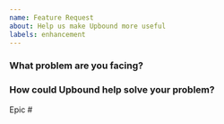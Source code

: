 ```yaml
---
name: Feature Request
about: Help us make Upbound more useful
labels: enhancement
---
```

<!--
Thank you for helping to improve Upbound! We use issues for bug reports and
feature requests. Please be sure to search for open issues before raising a new
one.
-->

### What problem are you facing?
<!--
Please tell us a little about your use case - it's okay if it's hypothetical!
Leading with this context helps frame the feature request so we can ensure we
implement it sensibly.
--->

### How could Upbound help solve your problem?
<!--
Let us know how you think Upbound could help with your use case. 

If this feature pertains to an existing epic please cross-reference it below,
for example by writing:

Epic https://github.com/upbound/some-repo/issues/1000
-->

Epic #
